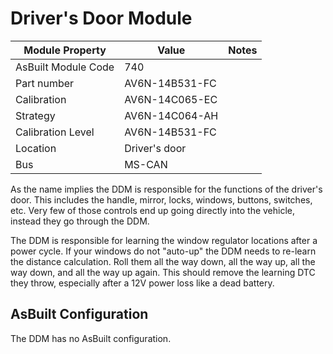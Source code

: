 # Driver's Door Module

| Module Property     | Value          | Notes |
| ------------------- | -------------- | ----- |
| AsBuilt Module Code | 740            |       |
| Part number         | AV6N-14B531-FC |       |
| Calibration         | AV6N-14C065-EC |       |
| Strategy            | AV6N-14C064-AH |       |
| Calibration Level   | AV6N-14B531-FC |       |
| Location            | Driver's door  |       |
| Bus                 | MS-CAN         |       |

As the name implies the DDM is responsible for the functions of the driver's door. This includes the handle, mirror, locks, windows, buttons, switches, etc. Very few of those controls end up going directly into the vehicle, instead they go through the DDM.

The DDM is responsible for learning the window regulator locations after a power cycle. If your windows do not "auto-up" the DDM needs to re-learn the distance calculation. Roll them all the way down, all the way up, all the way down, and all the way up again. This should remove the learning DTC they throw, especially after a 12V power loss like a dead battery.

## AsBuilt Configuration

The DDM has no AsBuilt configuration.
